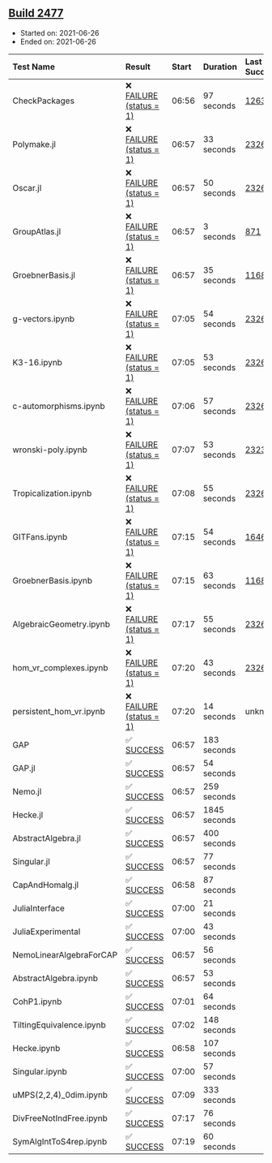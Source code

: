 ## [Build 2477](https://oscarci.mathematik.uni-kl.de/job/oscar-stable/2477/)

* Started on: 2021-06-26
* Ended on: 2021-06-26

| Test Name    | Result | Start | Duration | Last Success | First Failure |
|:-------------|:-------|:------|:---------|:-------------|:--------------|
| CheckPackages | ❌ [FAILURE (status = 1)](https://oscarci.mathematik.uni-kl.de/job/oscar-stable/2477/artifact/logs/build-2477/CheckPackages.log) | 06:56 | 97 seconds | [1263](https://oscarci.mathematik.uni-kl.de/job/oscar-stable/1263/) | [1264](https://oscarci.mathematik.uni-kl.de/job/oscar-stable/1264/) |
| Polymake.jl | ❌ [FAILURE (status = 1)](https://oscarci.mathematik.uni-kl.de/job/oscar-stable/2477/artifact/logs/build-2477/Polymake.jl.log) | 06:57 | 33 seconds | [2326](https://oscarci.mathematik.uni-kl.de/job/oscar-stable/2326/) | [2327](https://oscarci.mathematik.uni-kl.de/job/oscar-stable/2327/) |
| Oscar.jl | ❌ [FAILURE (status = 1)](https://oscarci.mathematik.uni-kl.de/job/oscar-stable/2477/artifact/logs/build-2477/Oscar.jl.log) | 06:57 | 50 seconds | [2326](https://oscarci.mathematik.uni-kl.de/job/oscar-stable/2326/) | [2327](https://oscarci.mathematik.uni-kl.de/job/oscar-stable/2327/) |
| GroupAtlas.jl | ❌ [FAILURE (status = 1)](https://oscarci.mathematik.uni-kl.de/job/oscar-stable/2477/artifact/logs/build-2477/GroupAtlas.jl.log) | 06:57 | 3 seconds | [871](https://oscarci.mathematik.uni-kl.de/job/oscar-stable/871/) | [872](https://oscarci.mathematik.uni-kl.de/job/oscar-stable/872/) |
| GroebnerBasis.jl | ❌ [FAILURE (status = 1)](https://oscarci.mathematik.uni-kl.de/job/oscar-stable/2477/artifact/logs/build-2477/GroebnerBasis.jl.log) | 06:57 | 35 seconds | [1168](https://oscarci.mathematik.uni-kl.de/job/oscar-stable/1168/) | [1169](https://oscarci.mathematik.uni-kl.de/job/oscar-stable/1169/) |
| g-vectors.ipynb | ❌ [FAILURE (status = 1)](https://oscarci.mathematik.uni-kl.de/job/oscar-stable/2477/artifact/logs/build-2477/g-vectors.ipynb.log) | 07:05 | 54 seconds | [2326](https://oscarci.mathematik.uni-kl.de/job/oscar-stable/2326/) | [2327](https://oscarci.mathematik.uni-kl.de/job/oscar-stable/2327/) |
| K3-16.ipynb | ❌ [FAILURE (status = 1)](https://oscarci.mathematik.uni-kl.de/job/oscar-stable/2477/artifact/logs/build-2477/K3-16.ipynb.log) | 07:05 | 53 seconds | [2326](https://oscarci.mathematik.uni-kl.de/job/oscar-stable/2326/) | [2327](https://oscarci.mathematik.uni-kl.de/job/oscar-stable/2327/) |
| c-automorphisms.ipynb | ❌ [FAILURE (status = 1)](https://oscarci.mathematik.uni-kl.de/job/oscar-stable/2477/artifact/logs/build-2477/c-automorphisms.ipynb.log) | 07:06 | 57 seconds | [2326](https://oscarci.mathematik.uni-kl.de/job/oscar-stable/2326/) | [2327](https://oscarci.mathematik.uni-kl.de/job/oscar-stable/2327/) |
| wronski-poly.ipynb | ❌ [FAILURE (status = 1)](https://oscarci.mathematik.uni-kl.de/job/oscar-stable/2477/artifact/logs/build-2477/wronski-poly.ipynb.log) | 07:07 | 53 seconds | [2323](https://oscarci.mathematik.uni-kl.de/job/oscar-stable/2323/) | [2324](https://oscarci.mathematik.uni-kl.de/job/oscar-stable/2324/) |
| Tropicalization.ipynb | ❌ [FAILURE (status = 1)](https://oscarci.mathematik.uni-kl.de/job/oscar-stable/2477/artifact/logs/build-2477/Tropicalization.ipynb.log) | 07:08 | 55 seconds | [2326](https://oscarci.mathematik.uni-kl.de/job/oscar-stable/2326/) | [2327](https://oscarci.mathematik.uni-kl.de/job/oscar-stable/2327/) |
| GITFans.ipynb | ❌ [FAILURE (status = 1)](https://oscarci.mathematik.uni-kl.de/job/oscar-stable/2477/artifact/logs/build-2477/GITFans.ipynb.log) | 07:15 | 54 seconds | [1646](https://oscarci.mathematik.uni-kl.de/job/oscar-stable/1646/) | [1647](https://oscarci.mathematik.uni-kl.de/job/oscar-stable/1647/) |
| GroebnerBasis.ipynb | ❌ [FAILURE (status = 1)](https://oscarci.mathematik.uni-kl.de/job/oscar-stable/2477/artifact/logs/build-2477/GroebnerBasis.ipynb.log) | 07:15 | 63 seconds | [1168](https://oscarci.mathematik.uni-kl.de/job/oscar-stable/1168/) | [1169](https://oscarci.mathematik.uni-kl.de/job/oscar-stable/1169/) |
| AlgebraicGeometry.ipynb | ❌ [FAILURE (status = 1)](https://oscarci.mathematik.uni-kl.de/job/oscar-stable/2477/artifact/logs/build-2477/AlgebraicGeometry.ipynb.log) | 07:17 | 55 seconds | [2326](https://oscarci.mathematik.uni-kl.de/job/oscar-stable/2326/) | [2327](https://oscarci.mathematik.uni-kl.de/job/oscar-stable/2327/) |
| hom_vr_complexes.ipynb | ❌ [FAILURE (status = 1)](https://oscarci.mathematik.uni-kl.de/job/oscar-stable/2477/artifact/logs/build-2477/hom_vr_complexes.ipynb.log) | 07:20 | 43 seconds | [2326](https://oscarci.mathematik.uni-kl.de/job/oscar-stable/2326/) | [2327](https://oscarci.mathematik.uni-kl.de/job/oscar-stable/2327/) |
| persistent_hom_vr.ipynb | ❌ [FAILURE (status = 1)](https://oscarci.mathematik.uni-kl.de/job/oscar-stable/2477/artifact/logs/build-2477/persistent_hom_vr.ipynb.log) | 07:20 | 14 seconds | unknown | unknown |
| GAP | ✅ [SUCCESS](https://oscarci.mathematik.uni-kl.de/job/oscar-stable/2477/artifact/logs/build-2477/GAP.log) | 06:57 | 183 seconds |  |  |
| GAP.jl | ✅ [SUCCESS](https://oscarci.mathematik.uni-kl.de/job/oscar-stable/2477/artifact/logs/build-2477/GAP.jl.log) | 06:57 | 54 seconds |  |  |
| Nemo.jl | ✅ [SUCCESS](https://oscarci.mathematik.uni-kl.de/job/oscar-stable/2477/artifact/logs/build-2477/Nemo.jl.log) | 06:57 | 259 seconds |  |  |
| Hecke.jl | ✅ [SUCCESS](https://oscarci.mathematik.uni-kl.de/job/oscar-stable/2477/artifact/logs/build-2477/Hecke.jl.log) | 06:57 | 1845 seconds |  |  |
| AbstractAlgebra.jl | ✅ [SUCCESS](https://oscarci.mathematik.uni-kl.de/job/oscar-stable/2477/artifact/logs/build-2477/AbstractAlgebra.jl.log) | 06:57 | 400 seconds |  |  |
| Singular.jl | ✅ [SUCCESS](https://oscarci.mathematik.uni-kl.de/job/oscar-stable/2477/artifact/logs/build-2477/Singular.jl.log) | 06:57 | 77 seconds |  |  |
| CapAndHomalg.jl | ✅ [SUCCESS](https://oscarci.mathematik.uni-kl.de/job/oscar-stable/2477/artifact/logs/build-2477/CapAndHomalg.jl.log) | 06:58 | 87 seconds |  |  |
| JuliaInterface | ✅ [SUCCESS](https://oscarci.mathematik.uni-kl.de/job/oscar-stable/2477/artifact/logs/build-2477/JuliaInterface.log) | 07:00 | 21 seconds |  |  |
| JuliaExperimental | ✅ [SUCCESS](https://oscarci.mathematik.uni-kl.de/job/oscar-stable/2477/artifact/logs/build-2477/JuliaExperimental.log) | 07:00 | 43 seconds |  |  |
| NemoLinearAlgebraForCAP | ✅ [SUCCESS](https://oscarci.mathematik.uni-kl.de/job/oscar-stable/2477/artifact/logs/build-2477/NemoLinearAlgebraForCAP.log) | 06:57 | 56 seconds |  |  |
| AbstractAlgebra.ipynb | ✅ [SUCCESS](https://oscarci.mathematik.uni-kl.de/job/oscar-stable/2477/artifact/logs/build-2477/AbstractAlgebra.ipynb.log) | 06:57 | 53 seconds |  |  |
| CohP1.ipynb | ✅ [SUCCESS](https://oscarci.mathematik.uni-kl.de/job/oscar-stable/2477/artifact/logs/build-2477/CohP1.ipynb.log) | 07:01 | 64 seconds |  |  |
| TiltingEquivalence.ipynb | ✅ [SUCCESS](https://oscarci.mathematik.uni-kl.de/job/oscar-stable/2477/artifact/logs/build-2477/TiltingEquivalence.ipynb.log) | 07:02 | 148 seconds |  |  |
| Hecke.ipynb | ✅ [SUCCESS](https://oscarci.mathematik.uni-kl.de/job/oscar-stable/2477/artifact/logs/build-2477/Hecke.ipynb.log) | 06:58 | 107 seconds |  |  |
| Singular.ipynb | ✅ [SUCCESS](https://oscarci.mathematik.uni-kl.de/job/oscar-stable/2477/artifact/logs/build-2477/Singular.ipynb.log) | 07:00 | 57 seconds |  |  |
| uMPS(2,2,4)_0dim.ipynb | ✅ [SUCCESS](https://oscarci.mathematik.uni-kl.de/job/oscar-stable/2477/artifact/logs/build-2477/uMPS-2-2-4-_0dim.ipynb.log) | 07:09 | 333 seconds |  |  |
| DivFreeNotIndFree.ipynb | ✅ [SUCCESS](https://oscarci.mathematik.uni-kl.de/job/oscar-stable/2477/artifact/logs/build-2477/DivFreeNotIndFree.ipynb.log) | 07:17 | 76 seconds |  |  |
| SymAlgIntToS4rep.ipynb | ✅ [SUCCESS](https://oscarci.mathematik.uni-kl.de/job/oscar-stable/2477/artifact/logs/build-2477/SymAlgIntToS4rep.ipynb.log) | 07:19 | 60 seconds |  |  |
